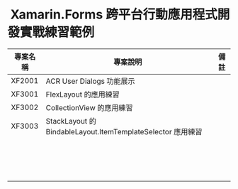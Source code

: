 #  Xamarin.Forms 跨平台行動應用程式開發實戰練習範例

|專案名稱|專案說明|備註|
|-|-|-|
|XF2001|ACR User Dialogs 功能展示||
|XF3001|FlexLayout 的應用練習||
|XF3002|CollectionView 的應用練習||
|XF3003|StackLayout 的 BindableLayout.ItemTemplateSelector 應用練習
||
||||
||||
||||
||||
||||
||||
||||
||||
||||
||||
||||
||||
||||
||||
||||

